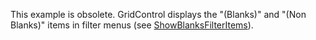 This example is obsolete. GridControl displays the "(Blanks)" and "(Non Blanks)" items in filter menus (see [ShowBlanksFilterItems](https://docs.devexpress.com/WindowsForms/DevExpress.XtraGrid.Columns.OptionsColumnFilter.ShowBlanksFilterItems)).